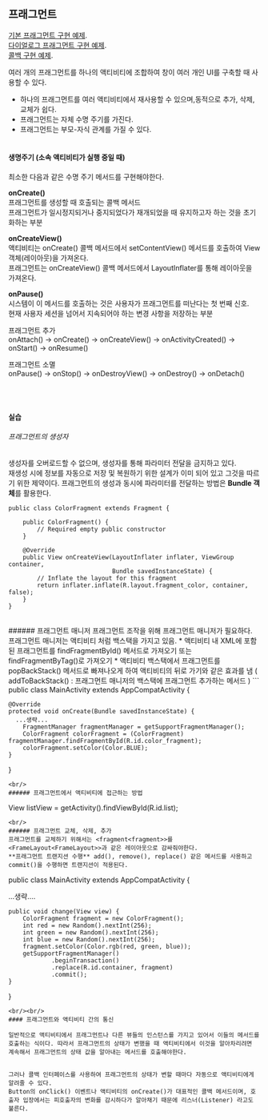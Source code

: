 프래그먼트
-----
[기본 프래그먼트 구현 예제](https://github.com/devgaram/androidExample/new/master/fragmentexam).    
[다이얼로그 프래그먼트 구현 예제](https://github.com/devgaram/androidExample/tree/master/exitdialogfragment).    
[콜백 구현 예제](https://github.com/devgaram/androidExample/tree/master/callbackexam).    

여러 개의 프래그먼트를 하나의 액티비티에 조합하여 창이 여러 개인 UI를 구축할 때 사용할 수 있다.
* 하나의 프래그먼트를 여러 액티비티에서 재사용할 수 있으며,동적으로 추가, 삭제, 교체가 쉽다.    
* 프래그먼트는 자체 수명 주기를 가진다.
* 프래그먼트는 부모-자식 관계를 가질 수 있다.
<br/><br/>
#### 생명주기 (소속 액티비티가 실행 중일 때)

최소한 다음과 같은 수명 주기 메서드를 구현해야한다.

**onCreate()**    
프래그먼트를 생성할 때 호출되는 콜백 메서드   
프래그먼트가 일시정지되거나 중지되었다가 재개되었을 때 유지하고자 하는 것을 초기화하는 부분

**onCreateView()**    
액티비티는 onCreate() 콜백 메서드에서 setContentView() 메서드를 호출하여 View 객체(레이아웃)을 가져온다.    
프래그먼트는 onCreateView() 콜백 메서드에서 LayoutInflater를 통해 레이아웃을 가져온다. 

**onPause()**    
시스템이 이 메서드를 호출하는 것은 사용자가 프래그먼트를 떠난다는 첫 번째 신호.   
현재 사용자 세션을 넘어서 지속되어야 하는 변경 사항을 저장하는 부분

프래그먼트 추가   
onAttach() -> onCreate() -> onCreateView() -> onActivityCreated() -> onStart() -> onResume()

프래그먼트 소멸     
onPause() -> onStop() -> onDestroyView() -> onDestroy() -> onDetach()

<br/><Br/>
#### 실습

###### 프래그먼트의 생성자
생성자를 오버로드할 수 없으며, 생성자를 통해 파라미터 전달을 금지하고 있다.    
재생성 시에 정보를 자동으로 저장 및 복원하기 위한 설계가 이미 되어 있고 그것을 따르기 위한 제약이다. 
프래그먼트의 생성과 동시에 파라미터를 전달하는 방법은 **Bundle 객체**를 활용한다.

```
public class ColorFragment extends Fragment {

    public ColorFragment() {
        // Required empty public constructor
    }
    
    @Override
    public View onCreateView(LayoutInflater inflater, ViewGroup container,
                             Bundle savedInstanceState) {
        // Inflate the layout for this fragment
        return inflater.inflate(R.layout.fragment_color, container, false);
    }
}
```
<br/>
###### 프래그먼트 매니저
프래그먼트 조작을 위해 프래그먼트 매니저가 필요하다.    
프래그먼트 매니저는 액티비티 처럼 백스택을 가지고 있음.
* 액티비티 내 XML에 포함된 프래그먼트를 findFragmentById() 메서드로 가져오기 또는 findFragmentByTag()로 가져오기
* 액티비티 백스택에서 프래그먼트를 popBackStack() 메서드로 빠져나오게 하여 액티비티의 뒤로 가기와 같은 효과를 냄 ( addToBackStack() : 프래그먼트 매니저의 백스택에 프래그먼트 추가하는 메서드 )
```
public class MainActivity extends AppCompatActivity {

    @Override
    protected void onCreate(Bundle savedInstanceState) {
      ...생략...
        FragmentManager fragmentManager = getSupportFragmentManager();
        ColorFragment colorFragment = (ColorFragment) fragmentManager.findFragmentById(R.id.color_fragment);
        colorFragment.setColor(Color.BLUE);
    }
}
```
<br/>
###### 프래그먼트에서 액티비티에 접근하는 방법

```
View listView = getActivity().findViewById(R.id.list);
```
<br/>
###### 프래그먼트 교체, 삭제, 추가
프래그먼트를 교체하기 위해서는 <fragment<fragment>>를 <FrameLayout<FrameLayout>>과 같은 레이아웃으로 감싸줘야한다.    
**프래그먼트 트랜지션 수행** add(), remove(), replace() 같은 메서드를 사용하고 commit()을 수행하면 트랜지션이 적용된다.
```
public class MainActivity extends AppCompatActivity {

  ...생략....
  
    public void change(View view) {
        ColorFragment fragment = new ColorFragment();
        int red = new Random().nextInt(256);
        int green = new Random().nextInt(256);
        int blue = new Random().nextInt(256);
        fragment.setColor(Color.rgb(red, green, blue));
        getSupportFragmentManager()
                .beginTransaction()
                .replace(R.id.container, fragment)
                .commit();
    }
}
```
<br/><br/>
#### 프래그먼트와 액티비티 간의 통신

일반적으로 액티비티에서 프래그먼트나 다른 뷰들의 인스턴스를 가지고 있어서 이들의 메서드를 호출하는 식이다. 따라서 프래그먼트의 상태가 변했을 때 액티비티에서 이것을 알아차리려면 계속해서 프래그먼트의 상태 값을 알아내는 메서드를 호출해야한다.


그러나 콜백 인터페이스를 사용하여 프래그먼트의 상태가 변할 때마다 자동으로 액티비티에게 알려줄 수 있다. 
Button의 onClick() 이벤트나 액티비티의 onCreate()가 대표적인 콜백 메서드이며, 호출자 입장에서는 피호출자의 변화를 감시하다가 알아채기 때문에 리스너(Listener) 라고도 불른다.
